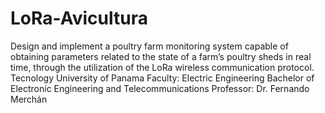 # LoRa-Avicultura
Design  and implement a poultry farm monitoring system capable of obtaining parameters related to the state of a farm’s poultry sheds in real time, through the utilization of the LoRa wireless communication protocol.
Tecnology University of Panama
Faculty: Electric Engineering
Bachelor of Electronic Engineering and Telecommunications
Professor: Dr. Fernando Merchán

